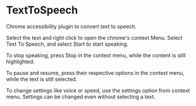 # TextToSpeech
Chrome accessibility plugin to convert text to speech.

Select the text and right click to open the chrome's context Menu.
Select Text To Speech, and select Start to start speaking.

To stop speaking, press Stop in the context menu,
while the content is still highlighted.

To pause and resume, press their respective options in the
context menu, while the text is still selected.

To change settings like voice or speed, use the settings option
from context menu. Settings can be changed even without selecting a text.
